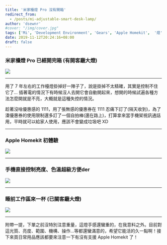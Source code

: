 ```yaml
---
title: '米家檯燈 Pro 沒有開箱'
redirect_from:
  - /posts/mi-adjustable-smart-desk-lamp/
author: 'dsewnr'
#cover: "/img/cover.jpg"
tags: ['Mi', 'Development Environment', 'Gears', 'Apple Homekit',  '燈', '開箱']
date: 2019-11-12T20:24:16+08:00
draft: false
---
```


### 米家檯燈 Pro 已經開完箱 (有開客廳大燈)

![](/images/mi-adjustable-smart-desk-lamp-0.jpg)

---

用了 7 年左右的工作檯燈掛掉好一陣子了，說是掛掉不太精確，其實是控制不住它了… 插著電的情況下有時候沒人去開它會自動開起來，想開的時候試遍各種方法怎麼開就是不亮，大概就是這種失控的情況。

趁著沒啥優惠感的 1111，用了張無感的優惠券在 1111 忍痛下訂了(隔天收到)，為了湊優惠券的使用限制還多訂了一個自拍棒(還在路上)，打算拿來當手機架視訊通話用，平時就可以給家人使用，應該不會變成垃圾吧 XD

---

### Apple Homekit 初體驗

![](/images/mi-adjustable-smart-desk-lamp-1.jpg)

---

### 手機直接控制亮度、色溫超級方便der

![](/images/mi-adjustable-smart-desk-lamp-2.jpg)

---

### 睡前工作區來一杯 (已關客廳大燈)

![](/images/mi-adjustable-smart-desk-lamp-3.jpg)

---

附帶一提，下單之前沒特別注意重量，這燈手感還蠻重的，在我意料之外。目前對這光質、亮度、範圍、機構、操作…等都還蠻滿意的，希望它能活的久一點啊！接下來買日常用品應該都要來注意一下有沒有支援 Apple Homekit 了！
